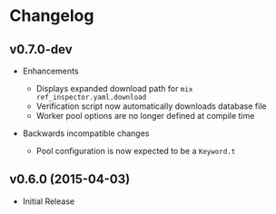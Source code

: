 # Changelog

## v0.7.0-dev

- Enhancements
  - Displays expanded download path for `mix ref_inspector.yaml.download`
  - Verification script now automatically downloads database file
  - Worker pool options are no longer defined at compile time

- Backwards incompatible changes
  - Pool configuration is now expected to be a `Keyword.t`

## v0.6.0 (2015-04-03)

- Initial Release
